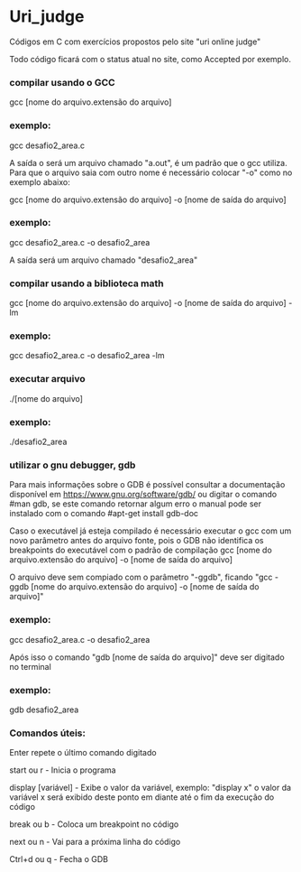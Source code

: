 # Uri_judge
Códigos em C com exercícios propostos pelo site "uri online judge"

Todo código ficará com o status atual no site, como Accepted por exemplo.

### compilar usando o GCC ####

gcc [nome do arquivo.extensão do arquivo]


### exemplo: ###

gcc desafio2_area.c

A saída o será um arquivo chamado "a.out", é um padrão que o gcc utiliza. Para que o arquivo saia com outro nome é necessário colocar "-o" como no exemplo abaixo:

gcc [nome do arquivo.extensão do arquivo] -o [nome de saída do arquivo]

### exemplo: ###

gcc desafio2_area.c -o desafio2_area

A saída será um arquivo chamado "desafio2_area"

### compilar usando a biblioteca math ####

gcc [nome do arquivo.extensão do arquivo] -o [nome de saída do arquivo] -lm

### exemplo: ###

gcc desafio2_area.c -o desafio2_area -lm

### executar arquivo ###

./[nome do arquivo]

### exemplo: ###

./desafio2_area

### utilizar o gnu debugger, gdb ###

Para mais informações sobre o GDB é possível consultar a documentação disponível em https://www.gnu.org/software/gdb/ ou digitar o comando #man gdb, se este comando retornar algum erro o manual pode ser instalado com o comando #apt-get install gdb-doc 

Caso o executável já esteja compilado é necessário executar o gcc com um novo parâmetro antes do arquivo fonte, pois o GDB não identifica os breakpoints do executável com o padrão de compilação gcc [nome do arquivo.extensão do arquivo] -o [nome de saída do arquivo]

O arquivo deve sem compiado com o parâmetro "-ggdb", ficando "gcc -ggdb [nome do arquivo.extensão do arquivo] -o [nome de saída do arquivo]"

### exemplo: ###

gcc desafio2_area.c -o desafio2_area

Após isso o comando "gdb [nome de saída do arquivo]"  deve ser digitado no terminal

### exemplo: ###

gdb desafio2_area

### Comandos úteis: ###

Enter repete o último comando digitado

start ou r  -  Inicia o programa

display [variável]  -  Exibe o valor da variável, exemplo: "display x" o valor da variável x será exibido deste ponto em diante até o fim da execução do código

break ou b  -  Coloca um breakpoint no código

next ou n  -  Vai para a próxima linha do código

Ctrl+d ou q  -  Fecha o GDB
